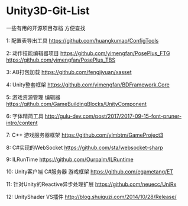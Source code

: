 # Unity3D-Git-List
一些有用的开源项目存档 方便查找

1: 配置表导出工具
https://github.com/huangkumao/ConfigTools

2: 动作技能编辑器项目
https://github.com/yimengfan/PosePlus_FTG   
https://github.com/yimengfan/PosePlus_TBS

3: AB打包加载
https://github.com/fengjiyuan/xasset

4: Unity整套框架
https://github.com/yimengfan/BDFramework.Core

5: 游戏资源管理 编辑器
https://github.com/GameBuildingBlocks/UnityComponent

6: 字体精简工具
http://gulu-dev.com/post/2017/2017-09-15-font-pruner-intro/content

7: C++ 游戏服务器框架
https://github.com/ylmbtm/GameProject3

8: C#实现的WebSocket
https://github.com/sta/websocket-sharp

9: ILRunTime
https://github.com/Ourpalm/ILRuntime

10: Unity客户端 C#服务器 游戏框架
https://github.com/egametang/ET

11: 针对Unity的Reactive异步处理扩展
https://github.com/neuecc/UniRx

12: UnityShader VS插件
http://blog.shuiguzi.com/2014/10/28/Release/
